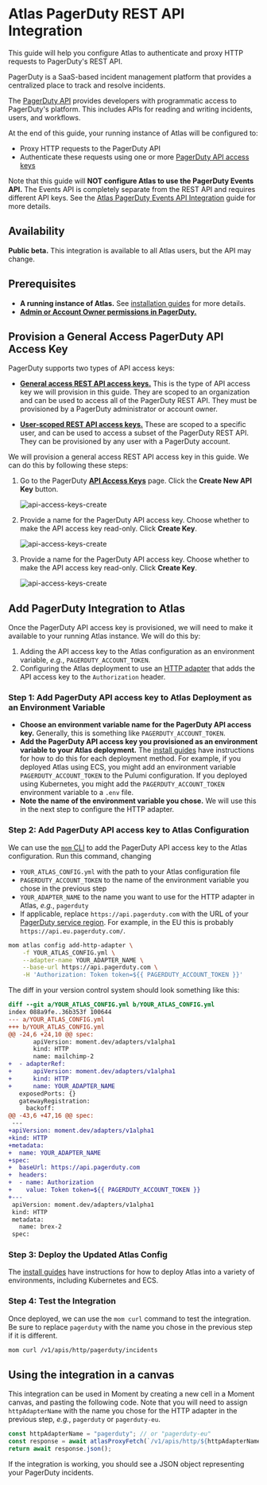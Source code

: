 # Atlas PagerDuty REST API Integration

This guide will help you configure Atlas to authenticate and proxy HTTP requests to PagerDuty's REST API.

PagerDuty is a SaaS-based incident management platform that provides a centralized place to track and resolve incidents.

The [PagerDuty API][pd-api] provides developers with programmatic access to PagerDuty's platform.
This includes APIs for reading and writing incidents, users, and workflows.

At the end of this guide, your running instance of Atlas will be configured to:

-   Proxy HTTP requests to the PagerDuty API
-   Authenticate these requests using one or more [PagerDuty API access keys][api-access-keys-docs]

Note that this guide will **NOT configure Atlas to use the PagerDuty Events API.**
The Events API is completely separate from the REST API and requires different API keys.
See the [Atlas PagerDuty Events API Integration][pagerduty-events] guide for more details.

## Availability

**Public beta.** This integration is available to all Atlas users, but the API may change.

## Prerequisites

-   **A running instance of Atlas.** See [installation guides][install-guides] for more details.
-   [**Admin or Account Owner permissions in PagerDuty.**][roles]

## Provision a General Access PagerDuty API Access Key

PagerDuty supports two types of API access keys:

-   [**General access REST API access keys.**][general-access-keys]
    This is the type of API access key we will provision in this guide.
    They are scoped to an organization and can be used to access all of the PagerDuty REST API.
    They must be provisioned by a PagerDuty administrator or account owner.

-   [**User-scoped REST API access keys.**][user-access-keys]
    These are scoped to a specific user, and can be used to access a subset of the PagerDuty REST API.
    They can be provisioned by any user with a PagerDuty account.

We will provision a general access REST API access key in this guide.
We can do this by following these steps:

1. Go to the PagerDuty [**API Access Keys**][api-access-keys] page.
   Click the **Create New API Key** button.

    ![api-access-keys-create](/atlas-docs/images/pagerduty-api-access-keys-create.png)

1. Provide a name for the PagerDuty API access key.
   Choose whether to make the API access key read-only.
   Click **Create Key**.

    ![api-access-keys-create](/atlas-docs/images/pagerduty-api-access-keys-create-modal.png)

1. Provide a name for the PagerDuty API access key.
   Choose whether to make the API access key read-only.
   Click **Create Key**.

    ![api-access-keys-create](/atlas-docs/images/pagerduty-api-access-keys-created.png)

## Add PagerDuty Integration to Atlas

Once the PagerDuty API access key is provisioned, we will need to make it available to your running Atlas instance.
We will do this by:

1. Adding the API access key to the Atlas configuration as an environment variable, _e.g._, `PAGERDUTY_ACCOUNT_TOKEN`.
1. Configuring the Atlas deployment to use an [HTTP adapter][http-adapter] that adds the API access key to the `Authorization` header.

### Step 1: Add PagerDuty API access key to Atlas Deployment as an Environment Variable

-   **Choose an environment variable name for the PagerDuty API access key.**
    Generally, this is something like `PAGERDUTY_ACCOUNT_TOKEN`.
-   **Add the PagerDuty API access key you provisioned as an environment variable to your Atlas deployment.**
    The [install guides][install-guides] have instructions for how to do this for each deployment method.
    For example, if you deployed Atlas using ECS, you might add an environment variable `PAGERDUTY_ACCOUNT_TOKEN` to the Pulumi configuration.
    If you deployed using Kubernetes, you might add the `PAGERDUTY_ACCOUNT_TOKEN` environment variable to a `.env` file.
-   **Note the name of the environment variable you chose.** We will use this in the next step to configure the HTTP adapter.

### Step 2: Add PagerDuty API access key to Atlas Configuration

We can use the [`mom` CLI][mom] to add the PagerDuty API access key to the Atlas configuration.
Run this command, changing

-   `YOUR_ATLAS_CONFIG.yml` with the path to your Atlas configuration file
-   `PAGERDUTY_ACCOUNT_TOKEN` to the name of the environment variable you chose in the previous step
-   `YOUR_ADAPTER_NAME` to the name you want to use for the HTTP adapter in Atlas, _e.g._, `pagerduty`
-   If applicable, replace `https://api.pagerduty.com` with the URL of your [PagerDuty service region][service-region].
    For example, in the EU this is probably `https://api.eu.pagerduty.com/`.

```sh
mom atlas config add-http-adapter \
    -f YOUR_ATLAS_CONFIG.yml \
    --adapter-name YOUR_ADAPTER_NAME \
    --base-url https://api.pagerduty.com \
    -H 'Authorization: Token token=${{ PAGERDUTY_ACCOUNT_TOKEN }}'
```

The diff in your version control system should look something like this:

```diff
diff --git a/YOUR_ATLAS_CONFIG.yml b/YOUR_ATLAS_CONFIG.yml
index 088a9fe..36b353f 100644
--- a/YOUR_ATLAS_CONFIG.yml
+++ b/YOUR_ATLAS_CONFIG.yml
@@ -24,6 +24,10 @@ spec:
       apiVersion: moment.dev/adapters/v1alpha1
       kind: HTTP
       name: mailchimp-2
+  - adapterRef:
+      apiVersion: moment.dev/adapters/v1alpha1
+      kind: HTTP
+      name: YOUR_ADAPTER_NAME
   exposedPorts: {}
   gatewayRegistration:
     backoff:
@@ -43,6 +47,16 @@ spec:
 ---
+apiVersion: moment.dev/adapters/v1alpha1
+kind: HTTP
+metadata:
+  name: YOUR_ADAPTER_NAME
+spec:
+  baseUrl: https://api.pagerduty.com
+  headers:
+  - name: Authorization
+    value: Token token=${{ PAGERDUTY_ACCOUNT_TOKEN }}
+---
 apiVersion: moment.dev/adapters/v1alpha1
 kind: HTTP
 metadata:
   name: brex-2
 spec:
```

### Step 3: Deploy the Updated Atlas Config

The [install guides][install-guides] have instructions for how to deploy Atlas into a variety of environments, including Kubernetes and ECS.

### Step 4: Test the Integration

Once deployed, we can use the `mom curl` command to test the integration.
Be sure to replace `pagerduty` with the name you chose in the previous step if it is different.

```sh
mom curl /v1/apis/http/pagerduty/incidents
```

## Using the integration in a canvas

This integration can be used in Moment by creating a new cell in a Moment canvas, and pasting the following code.
Note that you will need to assign `httpAdapterName` with the name you chose for the HTTP adapter in the previous step, _e.g._, `pagerduty` or `pagerduty-eu`.

```typescript
const httpAdapterName = "pagerduty"; // or "pagerduty-eu"
const response = await atlasProxyFetch(`/v1/apis/http/${httpAdapterName}/incidents`);
return await response.json();
```

If the integration is working, you should see a JSON object representing your PagerDuty incidents.

[pd-api]: https://developer.pagerduty.com/api-reference/
[api-access-keys-docs]: https://moment.pagerduty.com/api_keys
[api-access-keys]: https://moment.pagerduty.com/api_keys
[general-access-keys]: https://support.pagerduty.com/docs/api-access-keys#generate-a-general-access-rest-api-key
[user-access-keys]: https://support.pagerduty.com/docs/api-access-keys#generate-a-user-token-rest-api-key
[service-region]: https://support.pagerduty.com/docs/service-regions
[roles]: https://www.pagerduty.com/resources/learn/user-roles-permissions/
[pagerduty-events]: ./pagerduty-events.md
[http-adapter]: /atlas-docs/integrations/http-and-rest-apis.md
[mom]: /atlas-docs/Installations/mom-cli-reference.md
[install-guides]: /atlas-docs/Installations/
